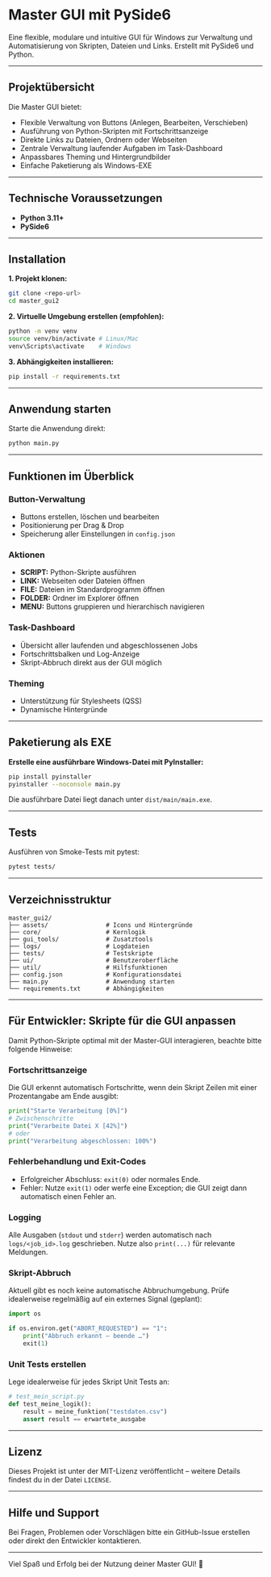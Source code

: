 # Master GUI mit PySide6

Eine flexible, modulare und intuitive GUI für Windows zur Verwaltung und Automatisierung von Skripten, Dateien und Links. Erstellt mit PySide6 und Python.

---

## Projektübersicht

Die Master GUI bietet:

* Flexible Verwaltung von Buttons (Anlegen, Bearbeiten, Verschieben)
* Ausführung von Python-Skripten mit Fortschrittsanzeige
* Direkte Links zu Dateien, Ordnern oder Webseiten
* Zentrale Verwaltung laufender Aufgaben im Task-Dashboard
* Anpassbares Theming und Hintergrundbilder
* Einfache Paketierung als Windows-EXE

---

## Technische Voraussetzungen

* **Python 3.11+**
* **PySide6**

---

## Installation

**1. Projekt klonen:**

```bash
git clone <repo-url>
cd master_gui2
```

**2. Virtuelle Umgebung erstellen (empfohlen):**

```bash
python -m venv venv
source venv/bin/activate # Linux/Mac
venv\Scripts\activate    # Windows
```

**3. Abhängigkeiten installieren:**

```bash
pip install -r requirements.txt
```

---

## Anwendung starten

Starte die Anwendung direkt:

```bash
python main.py
```

---

## Funktionen im Überblick

### Button-Verwaltung

* Buttons erstellen, löschen und bearbeiten
* Positionierung per Drag & Drop
* Speicherung aller Einstellungen in `config.json`

### Aktionen

* **SCRIPT:** Python-Skripte ausführen
* **LINK:** Webseiten oder Dateien öffnen
* **FILE:** Dateien im Standardprogramm öffnen
* **FOLDER:** Ordner im Explorer öffnen
* **MENU:** Buttons gruppieren und hierarchisch navigieren

### Task-Dashboard

* Übersicht aller laufenden und abgeschlossenen Jobs
* Fortschrittsbalken und Log-Anzeige
* Skript-Abbruch direkt aus der GUI möglich

### Theming

* Unterstützung für Stylesheets (QSS)
* Dynamische Hintergründe

---

## Paketierung als EXE

**Erstelle eine ausführbare Windows-Datei mit PyInstaller:**

```bash
pip install pyinstaller
pyinstaller --noconsole main.py
```

Die ausführbare Datei liegt danach unter `dist/main/main.exe`.

---

## Tests

Ausführen von Smoke-Tests mit pytest:

```bash
pytest tests/
```

---

## Verzeichnisstruktur

```
master_gui2/
├── assets/                # Icons und Hintergründe
├── core/                  # Kernlogik
├── gui_tools/             # Zusatztools
├── logs/                  # Logdateien
├── tests/                 # Testskripte
├── ui/                    # Benutzeroberfläche
├── util/                  # Hilfsfunktionen
├── config.json            # Konfigurationsdatei
├── main.py                # Anwendung starten
└── requirements.txt       # Abhängigkeiten
```

---

## Für Entwickler: Skripte für die GUI anpassen

Damit Python-Skripte optimal mit der Master-GUI interagieren, beachte bitte folgende Hinweise:

### Fortschrittsanzeige

Die GUI erkennt automatisch Fortschritte, wenn dein Skript Zeilen mit einer Prozentangabe am Ende ausgibt:

```python
print("Starte Verarbeitung [0%]")
# Zwischenschritte
print("Verarbeite Datei X [42%]")
# oder
print("Verarbeitung abgeschlossen: 100%")
```

### Fehlerbehandlung und Exit-Codes

* Erfolgreicher Abschluss: `exit(0)` oder normales Ende.
* Fehler: Nutze `exit(1)` oder werfe eine Exception; die GUI zeigt dann automatisch einen Fehler an.

### Logging

Alle Ausgaben (`stdout` und `stderr`) werden automatisch nach `logs/<job_id>.log` geschrieben. Nutze also `print(...)` für relevante Meldungen.

### Skript-Abbruch

Aktuell gibt es noch keine automatische Abbruchumgebung. Prüfe idealerweise regelmäßig auf ein externes Signal (geplant):

```python
import os

if os.environ.get("ABORT_REQUESTED") == "1":
    print("Abbruch erkannt – beende …")
    exit(1)
```

### Unit Tests erstellen

Lege idealerweise für jedes Skript Unit Tests an:

```python
# test_mein_script.py
def test_meine_logik():
    result = meine_funktion("testdaten.csv")
    assert result == erwartete_ausgabe
```

---

## Lizenz

Dieses Projekt ist unter der MIT-Lizenz veröffentlicht – weitere Details findest du in der Datei `LICENSE`.

---

## Hilfe und Support

Bei Fragen, Problemen oder Vorschlägen bitte ein GitHub-Issue erstellen oder direkt den Entwickler kontaktieren.

---

Viel Spaß und Erfolg bei der Nutzung deiner Master GUI! 🚀
